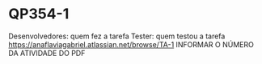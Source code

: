 # QP354-1
Desenvolvedores: quem fez a tarefa Tester: quem testou a tarefa https://anaflaviagabriel.atlassian.net/browse/TA-1 INFORMAR O NÚMERO DA ATIVIDADE DO PDF
